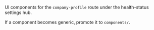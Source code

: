 UI components for the `company-profile` route under the health-status settings hub.

If a component becomes generic, promote it to `components/`.







